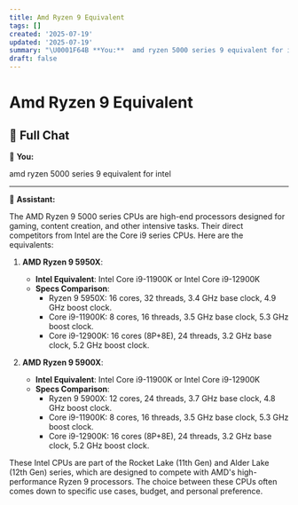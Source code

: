 ```yaml
---
title: Amd Ryzen 9 Equivalent
tags: []
created: '2025-07-19'
updated: '2025-07-19'
summary: "\U0001F64B **You:**  amd ryzen 5000 series 9 equivalent for intel"
draft: false
---
```


# Amd Ryzen 9 Equivalent

## 🧠 Full Chat

🙋 **You:**

amd ryzen 5000 series 9 equivalent for intel

---

🤖 **Assistant:**

The AMD Ryzen 9 5000 series CPUs are high-end processors designed for gaming, content creation, and other intensive tasks. Their direct competitors from Intel are the Core i9 series CPUs. Here are the equivalents:

1. **AMD Ryzen 9 5950X**:
   - **Intel Equivalent**: Intel Core i9-11900K or Intel Core i9-12900K
   - **Specs Comparison**: 
     - Ryzen 9 5950X: 16 cores, 32 threads, 3.4 GHz base clock, 4.9 GHz boost clock.
     - Core i9-11900K: 8 cores, 16 threads, 3.5 GHz base clock, 5.3 GHz boost clock.
     - Core i9-12900K: 16 cores (8P+8E), 24 threads, 3.2 GHz base clock, 5.2 GHz boost clock.

2. **AMD Ryzen 9 5900X**:
   - **Intel Equivalent**: Intel Core i9-11900K or Intel Core i9-12900K
   - **Specs Comparison**:
     - Ryzen 9 5900X: 12 cores, 24 threads, 3.7 GHz base clock, 4.8 GHz boost clock.
     - Core i9-11900K: 8 cores, 16 threads, 3.5 GHz base clock, 5.3 GHz boost clock.
     - Core i9-12900K: 16 cores (8P+8E), 24 threads, 3.2 GHz base clock, 5.2 GHz boost clock.

These Intel CPUs are part of the Rocket Lake (11th Gen) and Alder Lake (12th Gen) series, which are designed to compete with AMD's high-performance Ryzen 9 processors. The choice between these CPUs often comes down to specific use cases, budget, and personal preference.